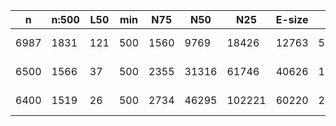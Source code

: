 n     |n:500  |L50  |min  |N75   |N50    |N25     |E-size  |max     |sum      |name
---   |---    |---  |---  |---   |---    |---     |---     |---     |---      |---
6987  |1831   |121  |500  |1560  |9769   |18426   |12763   |54857   |4329599  |assembly-unitigs.fa
6500  |1566   |37   |500  |2355  |31316  |61746   |40626   |143335  |4343843  |assembly-contigs.fa
6400  |1519   |26   |500  |2734  |46295  |102221  |60220   |235300  |4347071  |assembly-scaffolds.fa

